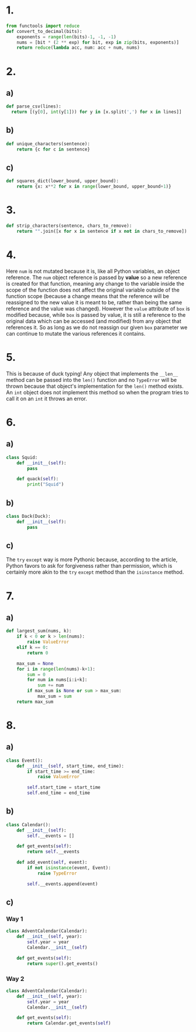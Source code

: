 # 1.

```python
from functools import reduce
def convert_to_decimal(bits):
    exponents = range(len(bits)-1, -1, -1)
    nums = [bit * (2 ** exp) for bit, exp in zip(bits, exponents)]
    return reduce(lambda acc, num: acc + num, nums)
```

# 2.

## a)

```python
def parse_csv(lines):
  return [(y[0], int(y[1])) for y in [x.split(',') for x in lines]]
```

## b)

```python
def unique_characters(sentence):
    return {c for c in sentence}
```

## c)

```python
def squares_dict(lower_bound, upper_bound):
    return {x: x**2 for x in range(lower_bound, upper_bound+1)}
```

# 3.

```python
def strip_characters(sentence, chars_to_remove):
    return "".join([x for x in sentence if x not in chars_to_remove])
```

# 4.

Here `num` is not mutated because it is, like all Python variables, an object
reference. The `num` object reference is passed by **value** so a new reference
is created for that function, meaning any change to the variable inside the
scope of the function does not affect the original variable outside of the
function scope (because a change means that the reference will be reassigned to
the new value it is meant to be, rather than being the same reference and the
value was changed). However the `value` attribute of `box` is modified because,
while `box` is passed by value, it is still a reference to the original data
which can be accessed (and modified) from any object that references it. So as
long as we do not reassign our given `box` parameter we can continue to mutate
the various references it contains.

# 5.

This is because of duck typing! Any object that implements the `__len__` method
can be passed into the `len()` function and no `TypeError` will be thrown
because that object's implementation for the `len()` method exists. An `int`
object does not implement this method so when the program tries to call it on an
`int` it throws an error.

# 6.

## a)

```python
class Squid:
    def __init__(self):
        pass

    def quack(self):
        print("Squid")
```

## b)

```python
class Dack(Duck):
    def __init__(self):
        pass
```

## c)

The `try` `except` way is more Pythonic because, according to the article,
Python favors to ask for forgiveness rather than permission, which is certainly
more akin to the `try` `except` method than the `isinstance` method.

# 7.

## a)

```python
def largest_sum(nums, k):
    if k < 0 or k > len(nums):
        raise ValueError
    elif k == 0:
        return 0

    max_sum = None
    for i in range(len(nums)-k+1):
        sum = 0
        for num in nums[i:i+k]:
            sum += num
        if max_sum is None or sum > max_sum:
            max_sum = sum
    return max_sum
```

# 8.

## a)

```python
class Event():
    def __init__(self, start_time, end_time):
        if start_time >= end_time:
            raise ValueError

        self.start_time = start_time
        self.end_time = end_time
```

## b)

```python
class Calendar():
    def __init__(self):
        self.__events = []

    def get_events(self):
        return self.__events

    def add_event(self, event):
        if not isinstance(event, Event):
            raise TypeError

        self.__events.append(event)
```

## c)

### Way 1

```python
class AdventCalendar(Calendar):
    def __init__(self, year):
        self.year = year
        Calendar.__init__(self)

    def get_events(self):
        return super().get_events()
```

### Way 2

```python
class AdventCalendar(Calendar):
    def __init__(self, year):
        self.year = year
        Calendar.__init__(self)

    def get_events(self):
        return Calendar.get_events(self)
```
